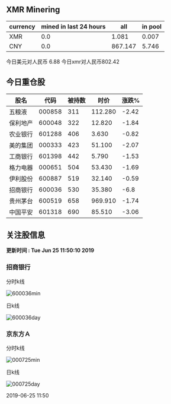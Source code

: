 ## XMR Minering

|currency|mined in last 24 hours|all|in pool|
|---|---|---|---|
|XMR|0.0|1.081|0.007|
|CNY|0.0|867.147|5.746|

今日美元对人民币 6.88	今日xmr对人民币802.42


## 今日重仓股 

|股名|代码|被持数|时价|涨跌%|
|---|---|---|---|---|
|五粮液|000858|311|112.280|-2.42|
|保利地产|600048|322|12.820|-1.84|
|农业银行|601288|406|3.630|-0.82|
|美的集团|000333|423|51.100|-2.07|
|工商银行|601398|442|5.790|-1.53|
|格力电器|000651|504|53.430|-1.69|
|伊利股份|600887|519|32.140|-0.59|
|招商银行|600036|530|35.380|-6.8|
|贵州茅台|600519|658|969.910|-1.74|
|中国平安|601318|690|85.510|-3.06|

## 关注股信息
**更新时间 : Tue Jun 25 11:50:10 2019**
### 招商银行 
分时k线

![600036min](http://image.sinajs.cn/newchart/min/n/sh600036.gif)

日k线

![600036day](http://image.sinajs.cn/newchart/daily/n/sh600036.gif)

### 京东方Ａ 
分时k线

![000725min](http://image.sinajs.cn/newchart/min/n/sz000725.gif)

日k线

![000725day](http://image.sinajs.cn/newchart/daily/n/sz000725.gif)

2019-06-25 11:50